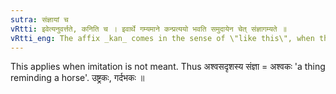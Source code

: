 ```yaml
---
sutra: संज्ञायां च
vRtti: इवेत्यनुवर्त्तते, कनिति च । इवार्थे गम्यमाने कन्प्रत्ययो भवति समुदायेन चेत् संज्ञागम्यते ॥
vRtti_eng: The affix _kan_ comes in the sense of \"like this\", when the whole word so formed is a Name.
---
```

This applies when imitation is not meant. Thus अश्वसदृशस्य संज्ञा = अश्वकः 'a thing reminding a horse'. उष्ट्रकः, गर्दभकः ॥
